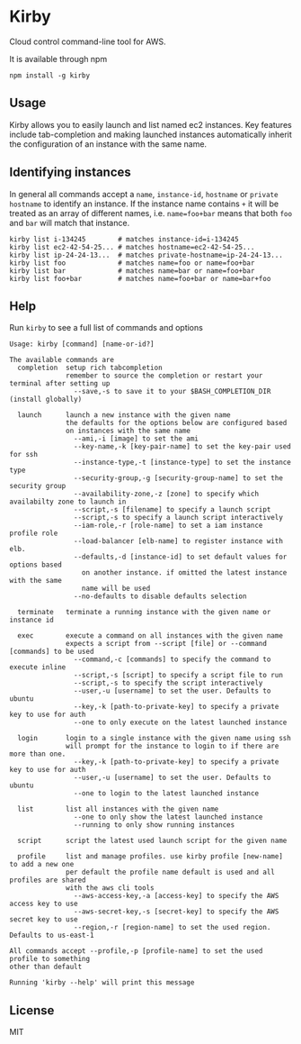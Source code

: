 # Kirby

Cloud control command-line tool for AWS.

It is available through npm

	npm install -g kirby

## Usage

Kirby allows you to easily launch and list named ec2 instances.
Key features include tab-completion and making launched instances automatically inherit
the configuration of an instance with the same name.

## Identifying instances

In general all commands accept a `name`, `instance-id`, `hostname` or `private hostname` to
identify an instance. If the instance name contains `+` it will be treated as an array
of different names, i.e. `name=foo+bar` means that both `foo` and `bar` will match that instance.

```
kirby list i-134245        # matches instance-id=i-134245
kirby list ec2-42-54-25... # matches hostname=ec2-42-54-25...
kirby list ip-24-24-13...  # matches private-hostname=ip-24-24-13...
kirby list foo             # matches name=foo or name=foo+bar
kirby list bar             # matches name=bar or name=foo+bar
kirby list foo+bar         # matches name=foo+bar or name=bar+foo
```

## Help

Run `kirby` to see a full list of commands and options

```
Usage: kirby [command] [name-or-id?]

The available commands are
  completion  setup rich tabcompletion
              remember to source the completion or restart your terminal after setting up
                --save,-s to save it to your $BASH_COMPLETION_DIR (install globally)

  launch      launch a new instance with the given name
              the defaults for the options below are configured based
              on instances with the same name
                --ami,-i [image] to set the ami
                --key-name,-k [key-pair-name] to set the key-pair used for ssh
                --instance-type,-t [instance-type] to set the instance type
                --security-group,-g [security-group-name] to set the security group
                --availability-zone,-z [zone] to specify which availabilty zone to launch in
                --script,-s [filename] to specify a launch script
                --script,-s to specify a launch script interactively
                --iam-role,-r [role-name] to set a iam instance profile role
                --load-balancer [elb-name] to register instance with elb.
                --defaults,-d [instance-id] to set default values for options based
                  on another instance. if omitted the latest instance with the same
                  name will be used
                --no-defaults to disable defaults selection

  terminate   terminate a running instance with the given name or instance id

  exec        execute a command on all instances with the given name
              expects a script from --script [file] or --command [commands] to be used
                --command,-c [commands] to specify the command to execute inline
                --script,-s [script] to specify a script file to run
                --script,-s to specify the script interactively
                --user,-u [username] to set the user. Defaults to ubuntu
                --key,-k [path-to-private-key] to specify a private key to use for auth
                --one to only execute on the latest launched instance

  login       login to a single instance with the given name using ssh
              will prompt for the instance to login to if there are more than one.
                --key,-k [path-to-private-key] to specify a private key to use for auth
                --user,-u [username] to set the user. Defaults to ubuntu
                --one to login to the latest launched instance

  list        list all instances with the given name
                --one to only show the latest launched instance
                --running to only show running instances

  script      script the latest used launch script for the given name

  profile     list and manage profiles. use kirby profile [new-name] to add a new one
              per default the profile name default is used and all profiles are shared
              with the aws cli tools
                --aws-access-key,-a [access-key] to specify the AWS access key to use
                --aws-secret-key,-s [secret-key] to specify the AWS secret key to use
                --region,-r [region-name] to set the used region. Defaults to us-east-1

All commands accept --profile,-p [profile-name] to set the used profile to something
other than default

Running 'kirby --help' will print this message
```

## License

MIT